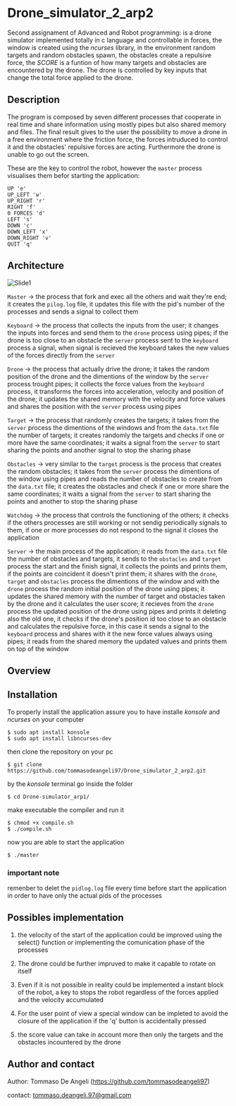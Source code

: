 # Drone_simulator_2_arp2
Second assignament of Advanced and Robot programming: is a drone simulator implemented totally in c language and controllable in forces, the window is created using the *ncurses* library, in the environment random targets and random obstacles spawn, the obstacles create a repulsive force, the *SCORE* is a funtion of how many targets and obstacles are encountered by the drone. The drone is controlled by key inputs that change the total force applied to the drone.

## Description
The program is composed by seven different processes that cooperate in real time and share information using mostly pipes but also shared memory and files.
The final result gives to the user the possibility to move a drone in a free environment where the friction force, the forces intruduced to control it and the obstacles' repulsive forces are acting.
Furthermore the drone is unable to go out the screen.

These are the key to control the robot, however the `master` process visualises them befor starting the application:
```
UP 'e'
UP_LEFT 'w'
UP_RIGHT 'r'
RIGHT 'f'
0 FORCES 'd'
LEFT 's'
DOWN 'c'
DOWN_LEFT 'x'
DOWN_RIGHT 'v'
QUIT 'q'
```

## Architecture
![Slide1](https://github.com/user-attachments/assets/39a474c6-425d-43a7-8c00-ef46c628144a)

`Master` -> the process that fork and exec all the others and wait they're end; it creates the `pilog.log` file, it updates this file with the pid's number of the processes and sends a signal to collect them

`Keyboard` -> the process that collects the inputs from the user; it changes the inputs into forces and send them to the `drone` process using pipes; if the drone is too close to an obstacle the `server` process sent to the `keyboard` process a signal, when signal is recieved the keyboard takes the new values of the forces directly from the `server`

`Drone` -> the process that actually drive the drone; it takes the random position of the drone and the dimentions of the window by the `server` process trought pipes; it collects the force values from the `keyboard` process, it transforms the forces into acceleration, velocity and position of the drone; it updates the shared memory with the velocity and force values and shares the position with the `server` process using pipes

`Target` -> the process that randomly creates the targets; it takes from the `server` process the dimentions of the windows and from the `data.txt` file the number of targets; it creates randomly the targets and checks if one or more have the same coordinates; it waits a signal from the `server` to start sharing the points and another signal to stop the sharing phase

`Obstacles` -> very similar to the `target` process is the process that creates the random obstacles; it takes from the `server` process the dimentions of the window using pipes and reads the number of obstacles to create from the `data.txt` file; it creates the obstacles and check if one or more share the same coordinates; it waits a signal from the `server` to start sharing the points and another to stop the sharing phase

`Watchdog` -> the process that controls the functioning of the others; it checks if the others processes are still working or not sendig periodically signals to them, if one or more processes do not respond to the signal it closes the application

`Server` -> the main process of the application; it reads from the `data.txt` file the number of obstacles and targets, it sends to the `obstacles` and `target` process the start and the finish signal, it collects the points and prints them, if the points are coincident it doesn't print them; it shares with the `drone`, `target` and `obstacles` process the dimentions of the window and with the `drone` process the random initial position of the drone using pipes; it updates the shared memory with the number of target and obstacles taken by the drone and it calculates the user score; it recieves from the `drone` process the updated position of the drone using pipes and prints it deleting also the old one, it checks if the drone's position id too close to an obstacle and calculates the repulsive force, in this case it sends a signal to the `keyboard` process and shares with it the new force values always using pipes; it reads from the shared memory the updated values and prints them on top of the window

## Overview

## Installation
To properly install the application assure you to have installe *konsole* and *ncurses* on your computer
```
$ sudo apt install konsole
$ sudo apt install libncurses-dev
```

then clone the repository on your pc
```
$ git clone https://github.com/tommasodeangeli97/Drone_simulator_2_arp2.git
```

by the *konsole* terminal go inside the folder
```
$ cd Drone-simulator_arp1/
```

make executable the compiler and run it
```
$ chmod +x compile.sh
$ ./compile.sh
```

now you are able to start the application
```
$ ./master
```

### important note
remenber to delet the `pidlog.log` file every time before start the application in order to have only the actual pids of the processes

## Possibles implementation
1. the velocity of the start of the application could be improved using the select() function or implementing the comunication phase of the processes

2. The drone could be further impruved to make it capable to rotate on itself

3. Even if it is not possible in reality could be implemented a instant block of the robot, a key to stops the robot regardless of the forces applied and the velocity accumulated

4. For the user point of view a special window can be impleted to avoid the closure of the application if the 'q' button is accidentally pressed

5. the score value can take in account more then only the targets and the obstacles incountered by the drone

## Author and contact
Author: Tommaso De Angeli (https://github.com/tommasodeangeli97)

contact: tommaso.deangeli.97@gmail.com
